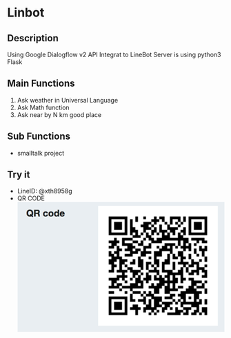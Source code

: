 # Linbot
## Description
Using Google Dialogflow v2 API Integrat to LineBot
Server is using python3 Flask
## Main Functions
1. Ask weather in Universal Language
2. Ask Math function
3. Ask near by N km good place
## Sub Functions
- smalltalk project
## Try it
- LineID: @xth8958g
- QR CODE ![image](./pic/qr.png)
